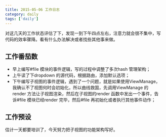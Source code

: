 ```yaml
---
title: 2015-05-06 工作日志
category: daily
tags: ['daily']
---
```


对这几天的工作状态评估了下，发现一到下午四点左右，注意力就会很不集中，写代码的效率骤降。看有什么办法解决或者找些其他事来做。

## 工作番茄数
- 早上编写#file 模块的事件逻辑，写的过程中调整了多次hash 管理架构；
- 上午读了下dropdown 的源代码，根据路由，添加默认选项；
- 下午编写子视图的事件逻辑，遇到了一个问题，就是如果使用ViewManage，我确认不了视图何时会初始化，所以曲线救国，先调用ViewManage 的render 方法让子视图渲染，然后在子视图的render 函数中发出一个事件，告诉#file 模块已经render 完毕，然后#file 再初始化或者执行其他事件动作；

## 工作预设
估计一天都要培训了，今天努力把子视图的功能架构写好。